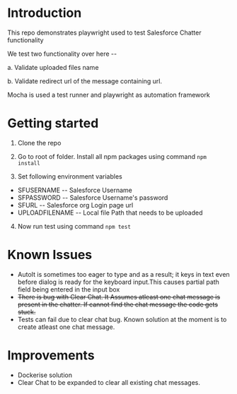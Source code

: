 # Introduction

This repo demonstrates playwright used to test Salesforce Chatter functionality

We test two functionality over here --

a. Validate  uploaded files name

b. Validate redirect url of the message containing url.

Mocha is used a test runner and playwright as automation framework

# Getting started

1. Clone the repo

2. Go to root of folder. Install all npm packages using command `npm install`

3. Set following environment variables

* SFUSERNAME  -- Salesforce Username
* SFPASSWORD -- Salesforce Username's password
* SFURL -- Salesforce org Login page url
* UPLOADFILENAME -- Local file Path that needs to be uploaded

4. Now run test using command `npm test`

# Known Issues

 * AutoIt is sometimes too eager to type and as a result; it keys in text even before dialog is ready for the keyboard input.This causes partial path field being entered in the input box
 *  ~~There is bug with Clear Chat. It Assumes atleast one chat message is present in the chatter. If cannot find the chat message the code gets stuck.~~
 *  Tests can fail due to clear chat bug. Known solution at the moment is to create atleast one chat message.

# Improvements

* Dockerise solution
* Clear Chat to be expanded to clear all existing chat messages.